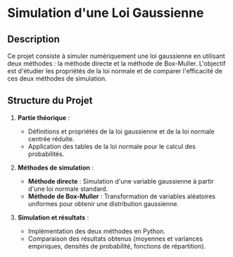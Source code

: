 # Simulation d'une Loi Gaussienne

## Description

Ce projet consiste à simuler numériquement une loi gaussienne en utilisant deux méthodes : 
la méthode directe et la méthode de Box-Muller. L'objectif est d'étudier les propriétés de la loi normale et de comparer l'efficacité de ces deux méthodes de simulation.

## Structure du Projet

1. **Partie théorique** : 
   - Définitions et propriétés de la loi gaussienne et de la loi normale centrée réduite.
   - Application des tables de la loi normale pour le calcul des probabilités.

2. **Méthodes de simulation** :
   - **Méthode directe** : Simulation d'une variable gaussienne à partir d'une loi normale standard.
   - **Méthode de Box-Muller** : Transformation de variables aléatoires uniformes pour obtenir une distribution gaussienne.

3. **Simulation et résultats** : 
   - Implémentation des deux méthodes en Python.
   - Comparaison des résultats obtenus (moyennes et variances empiriques, densités de probabilité, fonctions de répartition).
